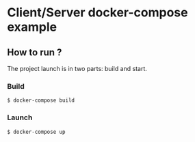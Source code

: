 # Client/Server docker-compose example

## How to run ?

The project launch is in two parts: build and start.

### Build

```
$ docker-compose build
```

### Launch

```
$ docker-compose up
```
